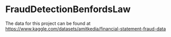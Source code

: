 # FraudDetectionBenfordsLaw

The data for this project can be found at https://www.kaggle.com/datasets/amitkedia/financial-statement-fraud-data
